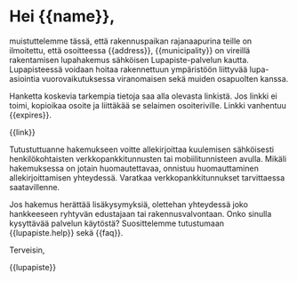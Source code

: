 # Hei {{name}},

muistuttelemme t&auml;ss&auml;, ett&auml; rakennuspaikan rajanaapurina teille on ilmoitettu, ett&auml; osoitteessa {{address}}, {{municipality}} on vireill&auml; rakentamisen lupahakemus s&auml;hk&ouml;isen Lupapiste-palvelun kautta. Lupapisteess&auml; voidaan hoitaa rakennettuun ymp&auml;rist&ouml;&ouml;n liittyv&auml;&auml; lupa-asiointia vuorovaikutuksessa viranomaisen sek&auml; muiden osapuolten kanssa. 

Hanketta koskevia tarkempia tietoja saa alla olevasta linkist&auml;. Jos linkki ei toimi, kopioikaa osoite ja liitt&auml;k&auml;&auml; se selaimen osoiteriville. Linkki vanhentuu {{expires}}.

{{link}}

Tutustuttuanne hakemukseen voitte allekirjoittaa kuulemisen s&auml;hk&ouml;isesti henkil&ouml;kohtaisten verkkopankkitunnusten tai mobiilitunnisteen avulla. Mik&auml;li hakemuksessa on jotain huomautettavaa, onnistuu huomauttaminen allekirjoittamisen yhteydess&auml;. Varatkaa verkkopankkitunnukset tarvittaessa saatavillenne.

Jos hakemus her&auml;tt&auml;&auml; lis&auml;kysymyksi&auml;, olettehan yhteydess&auml; joko hankkeeseen ryhtyv&auml;n edustajaan tai rakennusvalvontaan. Onko sinulla kysytt&auml;v&auml;&auml; palvelun k&auml;yt&ouml;st&auml;? Suosittelemme tutustumaan {{lupapiste.help}} sek&auml; {{faq}}.

Terveisin,

{{lupapiste}}